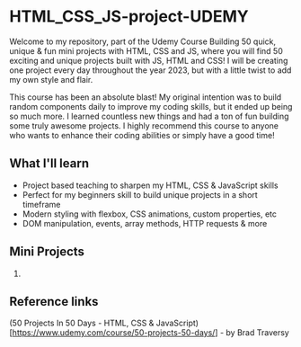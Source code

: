 # HTML_CSS_JS-project-UDEMY

Welcome to my repository, part of the Udemy Course Building 50 quick, unique & fun mini projects with HTML, CSS and JS, where you will find 50 exciting and unique projects built with JS, HTML and CSS! I will be creating one project every day throughout the year 2023, but with a little twist to add my own style and flair.

This course has been an absolute blast! My original intention was to build random components daily to improve my coding skills, but it ended up being so much more. I learned countless new things and had a ton of fun building some truly awesome projects. I highly recommend this course to anyone who wants to enhance their coding abilities or simply have a good time!

## What I'll learn

- Project based teaching to sharpen my HTML, CSS & JavaScript skills
- Perfect for my beginners skill to build unique projects in a short timeframe
- Modern styling with flexbox, CSS animations, custom properties, etc
- DOM manipulation, events, array methods, HTTP requests & more

## Mini Projects

1.

## Reference links

(50 Projects In 50 Days - HTML, CSS & JavaScript)[https://www.udemy.com/course/50-projects-50-days/] - by Brad Traversy
